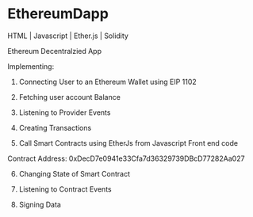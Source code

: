 # EthereumDapp
HTML | Javascript | Ether.js | Solidity

Ethereum Decentralzied App

Implementing:

1. Connecting User to an Ethereum Wallet using EIP 1102

2. Fetching user account Balance 

3. Listening to Provider Events

4. Creating Transactions

5. Call Smart Contracts using EtherJs from Javascript Front end code

Contract Address: 0xDecD7e0941e33Cfa7d36329739DBcD77282Aa027

6. Changing State of Smart Contract

7. Listening to Contract Events

8. Signing Data
